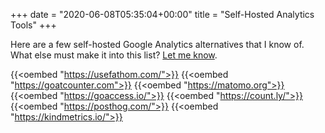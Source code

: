 +++
date = "2020-06-08T05:35:04+00:00"
title = "Self-Hosted Analytics Tools"
+++

Here are a few self-hosted Google Analytics alternatives that I know of. What else must make it into this list? [Let me know](https://twitter.com/preslavrachev).

{{<oembed "https://usefathom.com/">}}
{{<oembed "https://goatcounter.com">}}
{{<oembed "https://matomo.org">}}
{{<oembed "https://goaccess.io/">}}
{{<oembed "https://count.ly/">}}
{{<oembed "https://posthog.com/">}}
{{<oembed "https://kindmetrics.io/">}}
